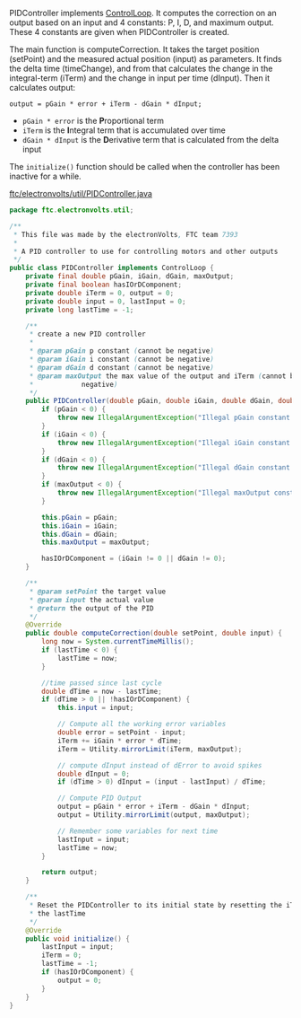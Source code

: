 PIDController implements [ControlLoop](ControlLoop.md). It computes the correction on an output based on an input and 4 constants: P, I, D, and maximum output. These 4 constants are given when PIDController is created.

The main function is computeCorrection. It takes the target position (setPoint) and the measured actual position (input) as parameters. It finds the delta time (timeChange), and from that calculates the change in the integral-term (iTerm) and the change in input per time (dInput). Then it calculates output:
```
output = pGain * error + iTerm - dGain * dInput;
```
* `pGain * error` is the **P**roportional term
* `iTerm` is the **I**ntegral term that is accumulated over time
* `dGain * dInput` is the **D**erivative term that is calculated from the delta input

The `initialize()` function should be called when the controller has been inactive for a while.

[ftc/electronvolts/util/PIDController.java](https://github.com/FTC7393/state-machine-framework/blob/master/src/ftc/electronvolts/util/PIDController.java)
```java
package ftc.electronvolts.util;

/**
 * This file was made by the electronVolts, FTC team 7393
 *
 * A PID controller to use for controlling motors and other outputs
 */
public class PIDController implements ControlLoop {
    private final double pGain, iGain, dGain, maxOutput;
    private final boolean hasIOrDComponent;
    private double iTerm = 0, output = 0;
    private double input = 0, lastInput = 0;
    private long lastTime = -1;

    /**
     * create a new PID controller
     *
     * @param pGain p constant (cannot be negative)
     * @param iGain i constant (cannot be negative)
     * @param dGain d constant (cannot be negative)
     * @param maxOutput the max value of the output and iTerm (cannot be
     *            negative)
     */
    public PIDController(double pGain, double iGain, double dGain, double maxOutput) {
        if (pGain < 0) {
            throw new IllegalArgumentException("Illegal pGain constant \"" + pGain + "\". PID constants cannot be negative.");
        }
        if (iGain < 0) {
            throw new IllegalArgumentException("Illegal iGain constant \"" + iGain + "\". PID constants cannot be negative.");
        }
        if (dGain < 0) {
            throw new IllegalArgumentException("Illegal dGain constant \"" + dGain + "\". PID constants cannot be negative.");
        }
        if (maxOutput < 0) {
            throw new IllegalArgumentException("Illegal maxOutput constant \"" + maxOutput + "\". PID constants cannot be negative.");
        }

        this.pGain = pGain;
        this.iGain = iGain;
        this.dGain = dGain;
        this.maxOutput = maxOutput;

        hasIOrDComponent = (iGain != 0 || dGain != 0);
    }

    /**
     * @param setPoint the target value
     * @param input the actual value
     * @return the output of the PID
     */
    @Override
    public double computeCorrection(double setPoint, double input) {
        long now = System.currentTimeMillis();
        if (lastTime < 0) {
            lastTime = now;
        }

        //time passed since last cycle
        double dTime = now - lastTime;
        if (dTime > 0 || !hasIOrDComponent) {
            this.input = input;

            // Compute all the working error variables
            double error = setPoint - input;
            iTerm += iGain * error * dTime;
            iTerm = Utility.mirrorLimit(iTerm, maxOutput);

            // compute dInput instead of dError to avoid spikes
            double dInput = 0;
            if (dTime > 0) dInput = (input - lastInput) / dTime;

            // Compute PID Output
            output = pGain * error + iTerm - dGain * dInput;
            output = Utility.mirrorLimit(output, maxOutput);

            // Remember some variables for next time
            lastInput = input;
            lastTime = now;
        }

        return output;
    }

    /**
     * Reset the PIDController to its initial state by resetting the iTerm and
     * the lastTime
     */
    @Override
    public void initialize() {
        lastInput = input;
        iTerm = 0;
        lastTime = -1;
        if (hasIOrDComponent) {
            output = 0;
        }
    }
}
```